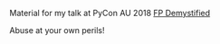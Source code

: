 Material for my talk at PyCon AU 2018 [FP Demystified](https://2018.pycon-au.org/talks/45075-fp-demystified/)

Abuse at your own perils!
